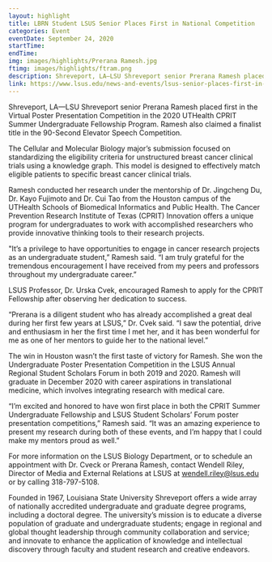 ```yaml
---
layout: highlight
title: LBRN Student LSUS Senior Places First in National Competition
categories: Event
eventDate: September 24, 2020
startTime:
endTime:
img: images/highlights/Prerana Ramesh.jpg
ftimg: images/highlights/ftram.png
description: Shreveport, LA—LSU Shreveport senior Prerana Ramesh placed first in the Virtual Poster Presentation Competition in the 2020 UTHealth CPRIT Summer Undergraduate Fellowship Program. Ramesh also claimed a finalist title in the 90-Second Elevator Speech Competition.
link: https://www.lsus.edu/news-and-events/lsus-senior-places-first-in-national-competition-during-uthealth-cprit-program
---
```

Shreveport, LA—LSU Shreveport senior Prerana Ramesh placed first in the Virtual Poster Presentation Competition in the 2020 UTHealth CPRIT Summer Undergraduate Fellowship Program. Ramesh also claimed a finalist title in the 90-Second Elevator Speech Competition.

The Cellular and Molecular Biology major’s submission focused on standardizing the eligibility criteria for unstructured breast cancer clinical trials using a knowledge graph. This model is designed to effectively match eligible patients to specific breast cancer clinical trials.

Ramesh conducted her research under the mentorship of Dr. Jingcheng Du, Dr. Kayo Fujimoto and Dr. Cui Tao from the Houston campus of the UTHealth Schools of Biomedical Informatics and Public Health. The Cancer Prevention Research Institute of Texas (CPRIT) Innovation offers a unique program for undergraduates to work with accomplished researchers who provide innovative thinking tools to their research projects.

"It’s a privilege to have opportunities to engage in cancer research projects as an undergraduate student,” Ramesh said. “I am truly grateful for the tremendous encouragement I have received from my peers and professors throughout my undergraduate career.”

LSUS Professor, Dr. Urska Cvek, encouraged Ramesh to apply for the CPRIT Fellowship after observing her dedication to success.

“Prerana is a diligent student who has already accomplished a great deal during her first few years at LSUS,” Dr. Cvek said. “I saw the potential, drive and enthusiasm in her the first time I met her, and it has been wonderful for me as one of her mentors to guide her to the national level.”

The win in Houston wasn’t the first taste of victory for Ramesh. She won the Undergraduate Poster Presentation Competition in the LSUS Annual Regional Student Scholars Forum in both 2019 and 2020. Ramesh will graduate in December 2020 with career aspirations in translational medicine, which involves integrating research with medical care.

“I’m excited and honored to have won first place in both the CPRIT Summer Undergraduate Fellowship and LSUS Student Scholars’ Forum poster presentation competitions,” Ramesh said. “It was an amazing experience to present my research during both of these events, and I’m happy that I could make my mentors proud as well.”

For more information on the LSUS Biology Department, or to schedule an appointment with Dr. Cveck or Prerana Ramesh, contact Wendell Riley, Director of Media and External Relations at LSUS at wendell.riley@lsus.edu or by calling 318-797-5108.

Founded in 1967, Louisiana State University Shreveport offers a wide array of nationally accredited undergraduate and graduate degree programs, including a doctoral degree. The university’s mission is to educate a diverse population of graduate and undergraduate students; engage in regional and global thought leadership through community collaboration and service; and innovate to enhance the application of knowledge and intellectual discovery through faculty and student research and creative endeavors.

